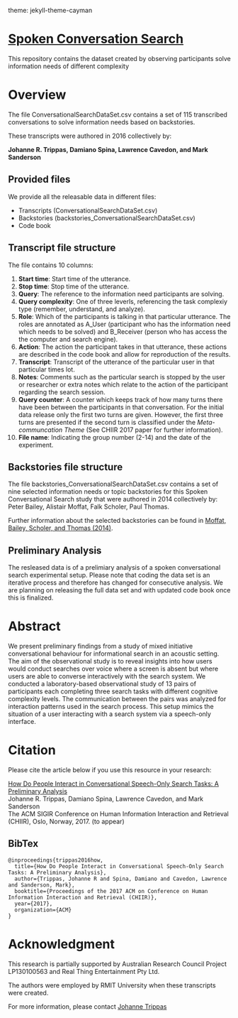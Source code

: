theme: jekyll-theme-cayman

# [Spoken Conversation Search](http://jtrippas.github.io/spoken-conversational-search/)

This repository contains the dataset created by observing participants solve information needs of different complexity


# Overview

The file ConversationalSearchDataSet.csv contains a set of 115 transcribed conversations to solve information needs based on backstories.

These transcripts were authored in 2016 collectively by:

**Johanne R. Trippas, Damiano Spina, Lawrence Cavedon, and Mark Sanderson**


## Provided files
We provide all the releasable data in different files:
 * Transcripts (ConversationalSearchDataSet.csv)
 * Backstories (backstories_ConversationalSearchDataSet.csv)
 * Code book


## Transcript file structure

The file contains 10 columns:

1. **Start time**: Start time of the utterance.
2. **Stop time**: Stop time of the utterance.
3. **Query**: The reference to the information need participants are solving.
4. **Query complexity**: One of three leverls, referencing the task complexiy type (remember, understand, and analyze).
5. **Role**: Which of the participants is talking in that particular utterance. The roles are annotated as A_User (participant who has the information need which needs to be solved) and B_Receiver (person who has access the the computer and search engine).
6. **Action**: The action the participant takes in that utterance, these actions are described in the code book and allow for reproduction of the results.
7. **Transcript**: Transcript of the utterance of the particular user in that particular times lot.
8. **Notes**: Comments such as the particular search is stopped by the user or researcher or extra notes which relate to the action of the participant regarding the search session.
9. **Query counter**: A counter which keeps track of how many turns there have been between the participants in that conversation. For the initial data release only the first two turns are given. However, the first three turns are presented if the second turn is classified under the _Meta-communcation Theme_ (See CHIIR 2017 paper for further information).
10. **File name**: Indicating the group number (2-14) and the date of the experiment.

## Backstories file structure

The file backstories_ConversationalSearchDataSet.csv contains a set of nine selected information needs or topic backstories for this Spoken Conversational Search study that were authored in 2014 collectively by: Peter Bailey, Alistair Moffat, Falk Scholer, Paul Thomas. 

Further information about the selected backstories can be found in [Moffat, Bailey, Scholer, and Thomas (2014)](https://data.csiro.au/dap/landingpage?pid=csiro:14550&v=2&d=true).
 
## Preliminary Analysis

The resleased data is of a prelimiary analysis of a spoken conversational search experimental setup. Please note that coding the data set is an iterative process and therefore has changed for consecutive analysis. We are planning on releasing the full data set and with updated code book once this is finalized.

# Abstract

We present preliminary findings from a study of mixed initiative conversational behaviour for informational search in an acoustic setting. The aim of the observational study is to reveal insights into how users would conduct searches over voice where a screen is absent but where users are able to converse interactively with the search system. We conducted a laboratory-based observational study of 13 pairs of participants each completing three search tasks with different cognitive complexity levels. The communication between the pairs was analyzed for interaction patterns used in the search process. This setup mimics the situation of a user interacting with a search system via a speech-only interface.

# Citation

Please cite the article below if you use this resource in your research:

[How Do People Interact in Conversational Speech-Only Search Tasks: A Preliminary Analysis](http://www.johannetrippas.com/papers/Trippas%20et%20al-CHIIR2017.pdf) <br>
Johanne R. Trippas, Damiano Spina, Lawrence Cavedon, and Mark Sanderson <br>
The ACM SIGIR Conference on Human Information Interaction and Retrieval (CHIIR), Oslo, Norway, 2017. (to appear) 

## BibTex
```
@inproceedings{trippas2016how,
  title={How Do People Interact in Conversational Speech-Only Search Tasks: A Preliminary Analysis},
  author={Trippas, Johanne R and Spina, Damiano and Cavedon, Lawrence and Sanderson, Mark},
  booktitle={Proceedings of the 2017 ACM on Conference on Human Information Interaction and Retrieval (CHIIR)},
  year={2017},
  organization={ACM}
}
```



#   Acknowledgment

This research is partially supported by Australian Research Council Project LP130100563 and Real Thing Entertainment Pty Ltd.

The authors were employed by RMIT University when these transcripts were created.





For more information, please contact [Johanne Trippas](http://www.johannetrippas.com/)

<!--- -->


